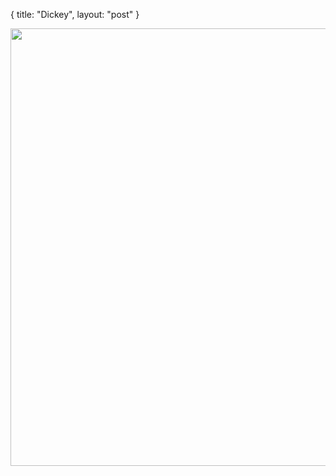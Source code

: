 {
   title: "Dickey",
   layout: "post"
}


<div>
<a href="/static/images/dickey-01-12-2012.png"><img width="700" src="/static/images/dickey-01-12-2012.png"></a>
</div>

<br>
<br>
